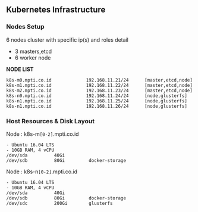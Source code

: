 ## Kubernetes Infrastructure

### Nodes Setup
6 nodes cluster with specific ip(s) and roles detail

- 3 masters,etcd
- 6 worker node

**NODE LIST**
```
k8s-m0.mpti.co.id             192.168.11.21/24      [master,etcd,node]
k8s-m1.mpti.co.id             192.168.11.22/24      [master,etcd,node]
k8s-m2.mpti.co.id             192.168.11.23/24      [master,etcd,node]
k8s-n0.mpti.co.id             192.168.11.24/24      [node,glusterfs]
k8s-n1.mpti.co.id             192.168.11.25/24      [node,glusterfs]
k8s-n1.mpti.co.id             192.168.11.26/24      [node,glusterfs]
```

### Host Resources & Disk Layout

Node : k8s-m```[0-2]```.mpti.co.id
```
- Ubuntu 16.04 LTS
- 10GB RAM, 4 vCPU
/dev/sda          40Gi
/dev/sdb          80Gi         docker-storage
```

Node : k8s-n```[0-2]```.mpti.co.id
```
- Ubuntu 16.04 LTS
- 10GB RAM, 4 vCPU
/dev/sda          40Gi
/dev/sdb          80Gi         docker-storage
/dev/sdc          200Gi        glusterfs
```
